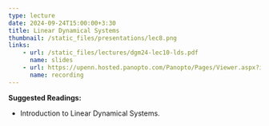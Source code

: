 ```yaml
---
type: lecture
date: 2024-09-24T15:00:00+3:30
title: Linear Dynamical Systems 
thumbnail: /static_files/presentations/lec8.png
links: 
    - url: /static_files/lectures/dgm24-lec10-lds.pdf
      name: slides
    - url: https://upenn.hosted.panopto.com/Panopto/Pages/Viewer.aspx?id=1b6a1588-b828-4ce8-97c9-b2030141d632
      name: recording
---
```

**Suggested Readings:**
- Introduction to Linear Dynamical Systems.